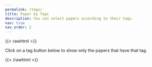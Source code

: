 ```yaml
---
permalink: /tags/
title: Paper by Tags
description: You can select papers according to their tags.
nav: true
nav_order: 2
---
```


{{< rawhtml >}}
<div id="tags-page">
  <p>Click on a tag button below to show only the papers that have that tag.</p>
  
  <!-- Container for the tag buttons -->
  <div id="tags-container"></div>

  <!-- Container where your JS will place the listed papers -->
  <div id="papers-container"></div>

  <!-- (1) Load the same bibtex-parse library -->
  <script src="/js/bibtex-parse.js" type="module"></script>

  <!-- (2) Load our new script for tag filtering (tagsearch.js) -->
  <script src="/js/tagsearch.js" type="module"></script>
</div>
{{< /rawhtml >}}
